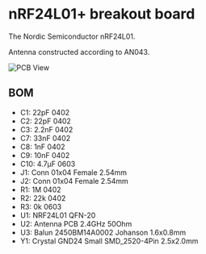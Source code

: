# nRF24L01+ breakout board

The Nordic Semiconductor nRF24L01.

Antenna constructed according to AN043.

![PCB View](nRF24L01.png)

## BOM

- C1: 22pF 0402
- C2: 22pF 0402
- C3: 2.2nF 0402
- C7: 33nF 0402
- C8: 1nF 0402
- C9: 10nF 0402
- C10: 4.7µF 0603
- J1: Conn 01x04 Female 2.54mm
- J2: Conn 01x04 Female 2.54mm
- R1: 1M 0402
- R2: 22k 0402
- R3: 0k 0603
- U1: NRF24L01 QFN-20
- U2: Antenna PCB 2.4GHz 50Ohm
- U3: Balun 2450BM14A0002 Johanson 1.6x0.8mm
- Y1: Crystal GND24 Small SMD_2520-4Pin 2.5x2.0mm

